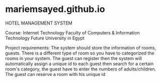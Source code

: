 # mariemsayed.github.io

HOTEL MANAGEMENT SYSTEM

Course: Internet Technology
Faculty of Computers & Information Technology
Future University in Egypt

Project requirements:
The system should store the information of rooms, guests. There is a different type of room so you have to categorized the rooms in your system. The guest can register then the system will automatically assign a unique id to each guest then search for a certain room's category, the guest have to enter the numbers of adults/children. The guest can reserve a room with his unique id